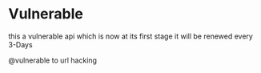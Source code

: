 # Vulnerable
this a vulnerable api which is now at its first stage it will be renewed every 3-Days

@vulnerable to url hacking
